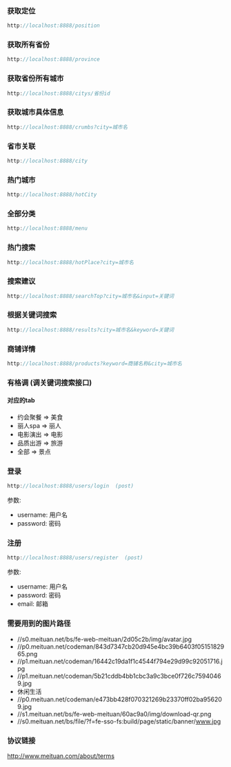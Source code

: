 ###  获取定位

```js
http://localhost:8888/position
```

### 获取所有省份

```js
http://localhost:8888/province
```

### 获取省份所有城市

``` js
http://localhost:8888/citys/省份id
```

### 获取城市具体信息

``` js
http://localhost:8888/crumbs?city=城市名
```

### 省市关联

``` js
http://localhost:8888/city
```

### 热门城市

``` js
http://localhost:8888/hotCity
```

### 全部分类

``` js
http://localhost:8888/menu
```

### 热门搜索

``` js
http://localhost:8888/hotPlace?city=城市名
```

### 搜索建议

``` js
http://localhost:8888/searchTop?city=城市名&input=关键词
```

### 根据关键词搜索

``` js
http://localhost:8888/results?city=城市名&keyword=关键词
```

### 商铺详情

``` js
http://localhost:8888/products?keyword=商铺名称&city=城市名
```

### 有格调 (调关键词搜索接口)

#### 对应的tab

- 约会聚餐 => 美食
- 丽人spa => 丽人
- 电影演出 => 电影
- 品质出游 => 旅游
- 全部 => 景点

### 登录

``` js
http://localhost:8888/users/login  (post)
```

参数:
  - username: 用户名
  - password: 密码

### 注册

``` js
http://localhost:8888/users/register  (post)
```

参数:
  - username: 用户名
  - password: 密码
  - email: 邮箱

### 需要用到的图片路径

- //s0.meituan.net/bs/fe-web-meituan/2d05c2b/img/avatar.jpg
- //p0.meituan.net/codeman/843d7347cb20d945e4bc39b6403f0515182965.png
- //p1.meituan.net/codeman/16442c19da1f1c4544f794e29d99c92051716.jpg
- //p1.meituan.net/codeman/5b21cddb4bb1cbc3a9c3bce0f726c75940469.jpg
- 休闲生活
- //p0.meituan.net/codeman/e473bb428f070321269b23370ff02ba956209.jpg
- //s1.meituan.net/bs/fe-web-meituan/60ac9a0/img/download-qr.png
- //s0.meituan.net/bs/file/?f=fe-sso-fs:build/page/static/banner/www.jpg

### 协议链接

http://www.meituan.com/about/terms